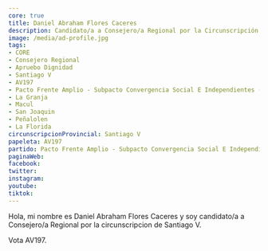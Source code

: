 ```yaml
---
core: true
title: Daniel Abraham Flores Caceres
description: Candidato/a a Consejero/a Regional por la Circunscripción de Santiago V
image: /media/ad-profile.jpg
tags:
- CORE
- Consejero Regional
- Apruebo Dignidad
- Santiago V
- AV197
- Pacto Frente Amplio - Subpacto Convergencia Social E Independientes - Revolucion Democratica
- La Granja
- Macul
- San Joaquin
- Peñalolen
- La Florida
circunscripcionProvincial: Santiago V
papeleta: AV197
partido: Pacto Frente Amplio - Subpacto Convergencia Social E Independientes - Revolucion Democratica
paginaWeb:
facebook:
twitter:
instagram:
youtube:
tiktok:
---
```

Hola, mi nombre es Daniel Abraham Flores Caceres y soy candidato/a a Consejero/a Regional por la circunscripcion de Santiago V.

Vota AV197.
